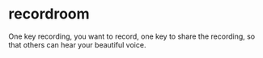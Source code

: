 # recordroom
One key recording, you want to record, one key to share the recording, so that others can hear your beautiful voice.
